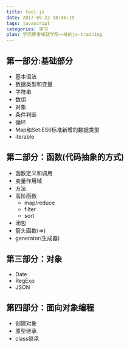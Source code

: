 ```yaml
---
title: tool-js
date: 2017-09-22 18:46:19
tags: javascript
categories: 学习
plan: 学完廖雪峰就学阮一峰的js-training
---
```


## 第一部分:基础部分
- 基本语法
- 数据类型和变量
- 字符串
- 数组
- 对象
- 条件判断
- 循环
- Map和Set:ES6标准新增的数据类型
- iterable

## 第二部分：函数(代码抽象的方式)
- 函数定义和调用
- 变量作用域
- 方法
- 高阶函数
    - map/reduce
    - filter
    - sort
- 闭包
- 箭头函数(=>)
- generator(生成器)

## 第三部分：对象
- Date
- RegExp
- JSON

## 第四部分：面向对象编程
- 创建对象
- 原型继承
- class继承

